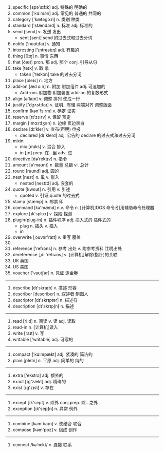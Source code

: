 1. specific [spə'sɪfɪk] adj. 特殊的 明确的
2. common ['kɑːmən] adj. 常见的 普通的 共同的
3. category ['kætəɡɔːri] n. 类别 种类
4. standard ['stændərd] n. 标准 adj. 标准的
5. send [send] v. 发送 发出
   - sent [sent] send 的过去式和过去分词
6. notify ['noʊtɪfaɪ] v. 通知
7. interesting ['ɪntrəstɪŋ] adj. 有趣的
8. thing [θɪŋ] n. 事情 东西
9. that [ðæt] pron. 那 adj. 那个 conj. 引导从句
10. take [teɪk] v. 取 拿
    - taken ['teɪkən] take 的过去分词
11. place [pleɪs] n. 地方
12. add-on [æd ɑːn] n. 附加 附加组件 adj. 可追加的
    - Add-ons 附加物 附加装置 add-on 的复数形式
13. align [ə'laɪn] v. 调整 排列 使成一行
14. justify ['dʒʌstɪfaɪ] v. 证明...有理 两端对齐 调整版面
15. confirm [kən'fɜːrm] v. 确定 证实
16. reserve [rɪ'zɜːrv] v. 保留 预定
17. margin ['mɑːrdʒən] n. 边缘 页边空白
18. declare [dɪ'kler] v. 宣布(声明) 申报
    - declared [dɪ'klerd] adj. 公告的 declare 的过去式和过去分词
19. mixin
    - mix [mɪks] v. 混合 掺入
    - in [ɪn] prep. 在...里 adv. 进
20. directive [də'rektɪv] n. 指令
21. amount [ə'maʊnt] n. 数量 总额 vi. 总计
22. round [raʊnd] adj. 圆的
23. nest [nest] n. 巢 v. 嵌入
    - nested [nestɪd] adj. 嵌套的
24. quote [kwoʊt] n. 引用 v. 引述
    - quoted v. 引证 quote 的过去式
25. stamp [stæmp] n. 邮票 印
26. command [kə'mænd] n.v. 命令 n. [计算机]DOS 命令:引用辅助命令处理器
27. explore [ɪk'splɔːr] v. 探险 探测
28. plugin(plug-in) n. 插件程序 adj. 插入式的 插件式的
    - plug n. 插头 v. 插入
    - in
29. overwrite [ˌoʊvər'raɪt] v. 重写 覆盖
30.
31. reference ['refrəns] n. 参考 出处 v. 附参考资料 注明出处
32. dereference [ˌdiː'refrəns] v. [计算机]解除(指针)的关联
33. UK 英国
34. US 美国
35. voucher ['vaʊtʃər] n. 凭证 逮金劵

---

1. describe [dɪ'skraɪb] v. 描述 形容
2. describer [describer] n. 叙述者 制图人
3. descriptor [dɪ'skrɪptər] n. 描述符
4. description [dɪ'skrɪpʃn] n. 描述

---

1. read [riːd] n. 阅读 v. 读 adj. 读取
2. read-in n. [计算机]读入
3. write [raɪt] v. 写
4. writable ['writable] adj. 可写的

---

1. compact ['kɑːmpækt] adj. 紧凑的 简洁的
2. plain [pleɪn] n. 平原 adj. 简单的 纯的

---

1. extra ['ekstrə] adj. 额外的
2. exact [ɪɡ'zækt] adj. 精确的
3. exist [ɪɡ'zɪst] v. 存在

---

1. except [ɪk'sept] v. 除外 conj.prep. 除...之外
2. exception [ɪk'sepʃn] n. 异常 例外

---

1. combine [kəm'baɪn] v. 使结合 联合
2. compose [kəm'poz] v. 组成 创作

---

1. connect /kə’nɛkt/ v. 连接 联系
